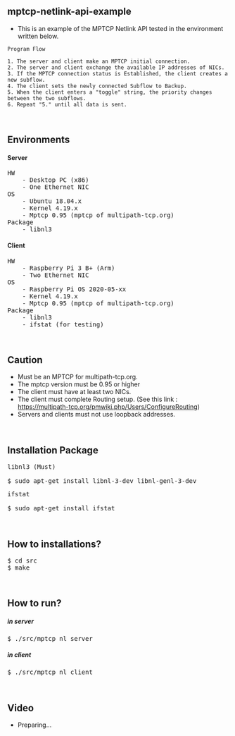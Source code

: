 ## mptcp-netlink-api-example
* This is an example of the MPTCP Netlink API tested in the environment written below.
~~~
Program Flow

1. The server and client make an MPTCP initial connection.
2. The server and client exchange the available IP addresses of NICs.
3. If the MPTCP connection status is Established, the client creates a new subflow.
4. The client sets the newly connected Subflow to Backup.
5. When the client enters a "toggle" string, the priority changes between the two subflows.
6. Repeat "5." until all data is sent.
~~~

<br>

## Environments
#### Server
<pre>
HW
	- Desktop PC (x86)
	- One Ethernet NIC
OS
	- Ubuntu 18.04.x
	- Kernel 4.19.x
	- Mptcp 0.95 (mptcp of multipath-tcp.org)
Package
	- libnl3
</pre>
#### Client
<pre>
HW
	- Raspberry Pi 3 B+ (Arm)
	- Two Ethernet NIC
OS
	- Raspberry Pi OS 2020-05-xx
	- Kernel 4.19.x
	- Mptcp 0.95 (mptcp of multipath-tcp.org)
Package
	- libnl3
	- ifstat (for testing)
</pre>  

<br>

## Caution
* Must be an MPTCP for multipath-tcp.org.
* The mptcp version must be 0.95 or higher
* The client must have at least two NICs.
* The client must complete Routing setup. (See this link : https://multipath-tcp.org/pmwiki.php/Users/ConfigureRouting)
* Servers and clients must not use loopback addresses.

<br>

## Installation Package
<pre>
libnl3 (Must)

$ sudo apt-get install libnl-3-dev libnl-genl-3-dev
</pre>
<pre>
ifstat

$ sudo apt-get install ifstat
</pre>

<br>

## How to installations?
<pre>
$ cd src
$ make
</pre>

<br>

## How to run?
##### in server
<pre>
$ ./src/mptcp_nl_server
</pre>
##### in client
<pre>
$ ./src/mptcp_nl_client
</pre>

<br>

## Video
* Preparing...

